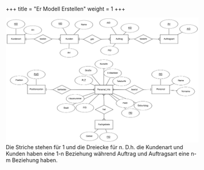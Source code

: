 +++
title = "Er Modell Erstellen"
weight = 1
+++

![ER-Modell Schülerfirma](er-modell-schuelerfirma.jpg)Die Striche stehen für 1 und die Dreiecke für n. D.h. die Kundenart und Kunden haben eine 1-n Beziehung während Auftrag und Auftragsart eine n-m Beziehung haben.
